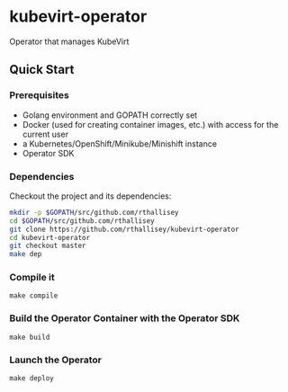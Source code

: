 # kubevirt-operator
Operator that manages KubeVirt

## Quick Start

### Prerequisites

- Golang environment and GOPATH correctly set
- Docker (used for creating container images, etc.) with access for the current user
- a Kubernetes/OpenShift/Minikube/Minishift instance
- Operator SDK

### Dependencies

Checkout the project and its dependencies:

```bash
mkdir -p $GOPATH/src/github.com/rthallisey
cd $GOPATH/src/github.com/rthallisey
git clone https://github.com/rthallisey/kubevirt-operator
cd kubevirt-operator
git checkout master
make dep
```

### Compile it
```make compile```

### Build the Operator Container with the Operator SDK
```make build```

### Launch the Operator
```make deploy```
